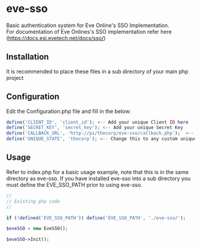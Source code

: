 # eve-sso
Basic authentication system for Eve Online's SSO Implementation.<br>
For documentation of Eve Onlines's SSO implementation refer here (https://docs.esi.evetech.net/docs/sso/)

## Installation
It is recommended to place these files in a sub directory of your main php project

## Configuration
Edit the Configuration.php file and fill in the below:
```php
define('CLIENT_ID', 'client_id'); <-- Add your unique Client ID here
define('SECRET_KEY', 'secret_key'); <-- Add your unique Secret Key
define('CALLBACK_URL', 'http://pi/thecorp/eve-sso/callback.php');  <-- Change this callback to the relevant location
define('UNIQUE_STATE', 'thecorp'); <-- Change this to any custom unique string. Can be left as is
```
## Usage
Refer to index.php for a basic usage example, note that this is in the same directory as eve-sso.
If you have installed eve-sso into a sub directory you must define the EVE_SSO_PATH prior to using eve-sso.
```php
//
// Existing php code
//

if (!defined('EVE_SSO_PATH')) define('EVE_SSO_PATH', './eve-sso/');

$eveSSO = new EveSSO();

$eveSSO->Init();
```
